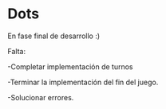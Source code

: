 # Dots
En fase final de desarrollo :)

Falta:

-Completar implementación de turnos

-Terminar la implementación del fin del juego.

-Solucionar errores.